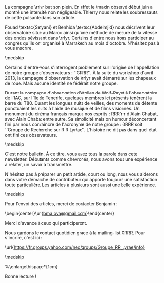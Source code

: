 
La compagne \rrlyr bat son plein. En effet le \maxin observé début juin a montré une intensité non négligeable. Thierry nous relate les soubressauts de cette pulsante dans son article. 

Fouad \textsc{Sefyani} et Benhida \textsc{Abdelmjid} nous décrivent leur observatoire situé au Maroc ainsi qu'une méthode de mesure de la vitesse des ondes sévissant dans \rrlyr. Certains d'entre nous irons participer au congrès qu'ils ont organisé à Marrakech au mois d'octobre. N'hésitez pas à vous inscrire.

\medskip

Certains d'entre-vous s'interrogent problement sur l'origine de l'appellation de notre groupe d'observateurs : ``GRRR''. À la suite du workshop d'avril 2013, la campagne d'observation de \rrlyr avait démarré sur les chapeaux de roue. Mais aucune identité ne fédérait notre groupe.

Durant la compagne d'observation d'étoiles de Wolf-Rayet à l'observatoire de l'IAC, sur l'île de Tenerife, quelques membres ici présents tenèrent la barre du T80. Durant les longues nuits de veilles, des moments de détente ponctuaient les nuits à l'aide de musique et de films visionnés. Un monument du cinéma français marqua nos esprits : RRR'rrr d'Alain Chabat, avec Alain Chabat entre autre. Sa simplicité mais on humour déconcertant fini par nous convaincre de l'acronyme de notre groupe : GRRR soit ``Groupe de Recherche sur R R Lyr\ae''. L'histoire ne dit pas dans quel état ont fini ces observateurs.

\medskip

C'est notre bulletin. À ce titre, vous avez tous la parole dans cete newsletter. Débutants comme chevronés, nous avons tous une expérience à relater, un savoir à transmettre.

N'hésitez pas à préparer un petit article, court ou long, nous vous aiderons dans votre démarche de contributeur qui apporte toujours une satisfaction toute particulière. Les articles à plusieurs sont aussi une belle expérience.

\medskip

Pour l'envoi des articles, merci de contacter Benjamin : 

\begin{center}\url{bma.ova@gmail.com}\end{center}

Merci d'avance à ceux qui participeront.

Nous gardons le contact quotidien grace à la mailing-list GRRR. Pour s'incrire, c'est ici :

\url{https://fr.groups.yahoo.com/neo/groups/Groupe_RR_Lyrae/info}

\medskip

%\enlargethispage*{1cm}

Bonne lecture ! 

